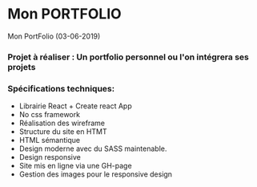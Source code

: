 # Mon PORTFOLIO 

Mon PortFolio (03-06-2019)

### Projet à réaliser : Un portfolio personnel ou l'on intégrera ses projets

### Spécifications techniques:
* Librairie React + Create react App
* No css framework
* Réalisation des wireframe
* Structure du site en HTMT
* HTML sémantique
* Design moderne avec du SASS maintenable.
* Design responsive
* Site mis en ligne via une GH-page
* Gestion des images pour le responsive design

